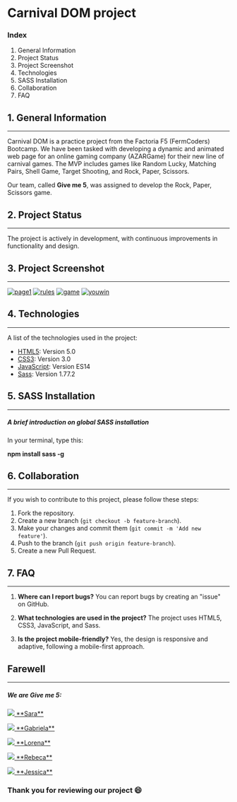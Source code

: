 # Carnival DOM project

### Index
1. General Information
2. Project Status
3. Project Screenshot
4. Technologies
5. SASS Installation
6. Collaboration
7. FAQ

## 1. General Information
***
Carnival DOM is a practice project from the Factoria F5 (FermCoders) Bootcamp.
We have been tasked with developing a dynamic and animated web page for an online gaming company (AZARGame) for their new line of carnival games. The MVP includes games like Random Lucky, Matching Pairs, Shell Game, Target Shooting, and Rock, Paper, Scissors.

Our team, called **Give me 5**, was assigned to develop the Rock, Paper, Scissors game.

## 2. Project Status
***
The project is actively in development, with continuous improvements in functionality and design.

## 3. Project Screenshot
***
[![page1](https://postimage.me/images/2024/05/30/page1.png)](https://postimage.me/image/page1.sBUTa)
[![rules](https://postimage.me/images/2024/05/30/rules.png)](https://postimage.me/image/rules.sB84Y)
[![game](https://postimage.me/images/2024/05/30/game.png)](https://postimage.me/image/game.sBusE)
[![youwin](https://postimage.me/images/2024/05/30/youwin.png)](https://postimage.me/image/youwin.sBhkO)

## 4. Technologies
***
A list of the technologies used in the project:
* [HTML5](https://developer.mozilla.org/en-US/docs/Web/Guide/HTML/HTML5): Version 5.0
* [CSS3](https://developer.mozilla.org/en-US/docs/Web/CSS): Version 3.0
* [JavaScript](https://developer.mozilla.org/en-US/docs/Web/JavaScript): Version ES14
* [Sass](https://sass-lang.com/): Version 1.77.2

## 5. SASS Installation
***
##### A brief introduction on global SASS installation
In your terminal, type this:

**npm install sass -g**

## 6. Collaboration
***
If you wish to contribute to this project, please follow these steps:
1. Fork the repository.
2. Create a new branch 
(`git checkout -b feature-branch`).
3. Make your changes and commit them 
(`git commit -m 'Add new feature'`).
4. Push to the branch 
(`git push origin feature-branch`).
5. Create a new Pull Request.

## 7. FAQ
***

1. **Where can I report bugs?**
   You can report bugs by creating an "issue" on GitHub.

2. **What technologies are used in the project?**
   The project uses HTML5, CSS3, JavaScript, and Sass.

3. **Is the project mobile-friendly?**
Yes, the design is responsive and adaptive, following a mobile-first approach.

## Farewell
***
##### We are Give me 5: 
<p> <a href="https://github.com/Sarii4">
    <img src="https://img.shields.io/badge/GitHub-100000?style=for-the-badge&logo=github&logoColor=white"> **Sara**</a></p>
<p> <a href="https://github.com/GabyRosas">
    <img src="https://img.shields.io/badge/GitHub-100000?style=for-the-badge&logo=github&logoColor=white"> **Gabriela**</a></p>
<p> <a href="https://github.com/loren-2">
    <img src="https://img.shields.io/badge/GitHub-100000?style=for-the-badge&logo=github&logoColor=white"> **Lorena**</a></p>
<p> <a href="https://github.com/rebkg87">
    <img src="https://img.shields.io/badge/GitHub-100000?style=for-the-badge&logo=github&logoColor=white"> **Rebeca**</a></p>
<p> <a href="https://github.com/jess-ar">
    <img src="https://img.shields.io/badge/GitHub-100000?style=for-the-badge&logo=github&logoColor=white"> **Jessica**</a></p>

### Thank you for reviewing our project :smile:
